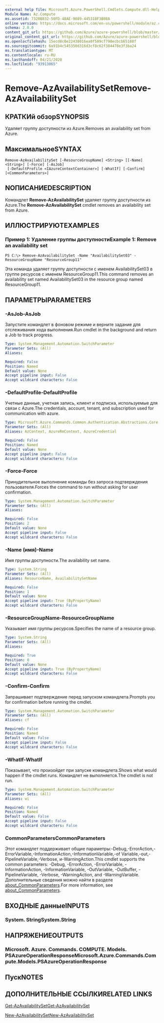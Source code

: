 ```yaml
---
external help file: Microsoft.Azure.PowerShell.Cmdlets.Compute.dll-Help.xml
Module Name: Az.Compute
ms.assetid: 7320B832-50FD-48AE-9089-445318F3B08A
online version: https://docs.microsoft.com/en-us/powershell/module/az.compute/remove-azavailabilityset
schema: 2.0.0
content_git_url: https://github.com/Azure/azure-powershell/blob/master/src/Compute/Compute/help/Remove-AzAvailabilitySet.md
original_content_git_url: https://github.com/Azure/azure-powershell/blob/master/src/Compute/Compute/help/Remove-AzAvailabilitySet.md
ms.openlocfilehash: 15ecd8c0e22438016ea0f589cf798ecbcb65188f
ms.sourcegitcommit: 6a91b4c545350d316d3cf8c62f384478e3f3ba24
ms.translationtype: MT
ms.contentlocale: ru-RU
ms.lasthandoff: 04/21/2020
ms.locfileid: "93913065"
---
```

# <span data-ttu-id="d57eb-101">Remove-AzAvailabilitySet</span><span class="sxs-lookup"><span data-stu-id="d57eb-101">Remove-AzAvailabilitySet</span></span>

## <span data-ttu-id="d57eb-102">КРАТКИй обзор</span><span class="sxs-lookup"><span data-stu-id="d57eb-102">SYNOPSIS</span></span>
<span data-ttu-id="d57eb-103">Удаляет группу доступности из Azure.</span><span class="sxs-lookup"><span data-stu-id="d57eb-103">Removes an availability set from Azure.</span></span>

## <span data-ttu-id="d57eb-104">Максимальное</span><span class="sxs-lookup"><span data-stu-id="d57eb-104">SYNTAX</span></span>

```
Remove-AzAvailabilitySet [-ResourceGroupName] <String> [[-Name] <String>] [-Force] [-AsJob]
 [-DefaultProfile <IAzureContextContainer>] [-WhatIf] [-Confirm] [<CommonParameters>]
```

## <span data-ttu-id="d57eb-105">NОПИСАНИЕ</span><span class="sxs-lookup"><span data-stu-id="d57eb-105">DESCRIPTION</span></span>
<span data-ttu-id="d57eb-106">Командлет **Remove-AzAvailabilitySet** удаляет группу доступности из Azure.</span><span class="sxs-lookup"><span data-stu-id="d57eb-106">The **Remove-AzAvailabilitySet** cmdlet removes an availability set from Azure.</span></span>

## <span data-ttu-id="d57eb-107">ИЛЛЮСТРИРУЮТ</span><span class="sxs-lookup"><span data-stu-id="d57eb-107">EXAMPLES</span></span>

### <span data-ttu-id="d57eb-108">Пример 1: Удаление группы доступности</span><span class="sxs-lookup"><span data-stu-id="d57eb-108">Example 1: Remove an availability set</span></span>
```
PS C:\> Remove-AzAvailabilitySet -Name "AvailabilitySet03" -ResourceGroupName "ResourceGroup11"
```

<span data-ttu-id="d57eb-109">Эта команда удаляет группу доступности с именем AvailabilitySet03 в группе ресурсов с именем ResourceGroup11.</span><span class="sxs-lookup"><span data-stu-id="d57eb-109">This command removes an availability set named AvailabilitySet03 in the resource group named ResourceGroup11.</span></span>

## <span data-ttu-id="d57eb-110">ПАРАМЕТРЫ</span><span class="sxs-lookup"><span data-stu-id="d57eb-110">PARAMETERS</span></span>

### <span data-ttu-id="d57eb-111">-AsJob</span><span class="sxs-lookup"><span data-stu-id="d57eb-111">-AsJob</span></span>
<span data-ttu-id="d57eb-112">Запустите командлет в фоновом режиме и верните задание для отслеживания хода выполнения.</span><span class="sxs-lookup"><span data-stu-id="d57eb-112">Run cmdlet in the background and return a Job to track progress.</span></span>

```yaml
Type: System.Management.Automation.SwitchParameter
Parameter Sets: (All)
Aliases:

Required: False
Position: Named
Default value: None
Accept pipeline input: False
Accept wildcard characters: False
```

### <span data-ttu-id="d57eb-113">-DefaultProfile</span><span class="sxs-lookup"><span data-stu-id="d57eb-113">-DefaultProfile</span></span>
<span data-ttu-id="d57eb-114">Учетные данные, учетная запись, клиент и подписка, используемые для связи с Azure.</span><span class="sxs-lookup"><span data-stu-id="d57eb-114">The credentials, account, tenant, and subscription used for communication with azure.</span></span>

```yaml
Type: Microsoft.Azure.Commands.Common.Authentication.Abstractions.Core.IAzureContextContainer
Parameter Sets: (All)
Aliases: AzContext, AzureRmContext, AzureCredential

Required: False
Position: Named
Default value: None
Accept pipeline input: False
Accept wildcard characters: False
```

### <span data-ttu-id="d57eb-115">-Force</span><span class="sxs-lookup"><span data-stu-id="d57eb-115">-Force</span></span>
<span data-ttu-id="d57eb-116">Принудительное выполнение команды без запроса подтверждения пользователя.</span><span class="sxs-lookup"><span data-stu-id="d57eb-116">Forces the command to run without asking for user confirmation.</span></span>

```yaml
Type: System.Management.Automation.SwitchParameter
Parameter Sets: (All)
Aliases:

Required: False
Position: 2
Default value: None
Accept pipeline input: False
Accept wildcard characters: False
```

### <span data-ttu-id="d57eb-117">-Name (имя)</span><span class="sxs-lookup"><span data-stu-id="d57eb-117">-Name</span></span>
<span data-ttu-id="d57eb-118">Имя группы доступности.</span><span class="sxs-lookup"><span data-stu-id="d57eb-118">The availability set name.</span></span>

```yaml
Type: System.String
Parameter Sets: (All)
Aliases: ResourceName, AvailabilitySetName

Required: False
Position: 1
Default value: None
Accept pipeline input: True (ByPropertyName)
Accept wildcard characters: False
```

### <span data-ttu-id="d57eb-119">-ResourceGroupName</span><span class="sxs-lookup"><span data-stu-id="d57eb-119">-ResourceGroupName</span></span>
<span data-ttu-id="d57eb-120">Указывает имя группы ресурсов.</span><span class="sxs-lookup"><span data-stu-id="d57eb-120">Specifies the name of a resource group.</span></span>

```yaml
Type: System.String
Parameter Sets: (All)
Aliases:

Required: True
Position: 0
Default value: None
Accept pipeline input: True (ByPropertyName)
Accept wildcard characters: False
```

### <span data-ttu-id="d57eb-121">-Confirm</span><span class="sxs-lookup"><span data-stu-id="d57eb-121">-Confirm</span></span>
<span data-ttu-id="d57eb-122">Запрашивает подтверждение перед запуском командлета.</span><span class="sxs-lookup"><span data-stu-id="d57eb-122">Prompts you for confirmation before running the cmdlet.</span></span>

```yaml
Type: System.Management.Automation.SwitchParameter
Parameter Sets: (All)
Aliases: cf

Required: False
Position: Named
Default value: False
Accept pipeline input: False
Accept wildcard characters: False
```

### <span data-ttu-id="d57eb-123">-WhatIf</span><span class="sxs-lookup"><span data-stu-id="d57eb-123">-WhatIf</span></span>
<span data-ttu-id="d57eb-124">Показывает, что произойдет при запуске командлета.</span><span class="sxs-lookup"><span data-stu-id="d57eb-124">Shows what would happen if the cmdlet runs.</span></span>
<span data-ttu-id="d57eb-125">Командлет не выполняется.</span><span class="sxs-lookup"><span data-stu-id="d57eb-125">The cmdlet is not run.</span></span>

```yaml
Type: System.Management.Automation.SwitchParameter
Parameter Sets: (All)
Aliases: wi

Required: False
Position: Named
Default value: False
Accept pipeline input: False
Accept wildcard characters: False
```

### <span data-ttu-id="d57eb-126">CommonParameters</span><span class="sxs-lookup"><span data-stu-id="d57eb-126">CommonParameters</span></span>
<span data-ttu-id="d57eb-127">Этот командлет поддерживает общие параметры:-Debug,-ErrorAction,-ErrorVariable,-InformationAction,-InformationVariable,-of Variable,-out,-PipelineVariable,-Verbose, и-WarningAction.</span><span class="sxs-lookup"><span data-stu-id="d57eb-127">This cmdlet supports the common parameters: -Debug, -ErrorAction, -ErrorVariable, -InformationAction, -InformationVariable, -OutVariable, -OutBuffer, -PipelineVariable, -Verbose, -WarningAction, and -WarningVariable.</span></span> <span data-ttu-id="d57eb-128">Дополнительные сведения можно найти в разделе [about_CommonParameters](http://go.microsoft.com/fwlink/?LinkID=113216).</span><span class="sxs-lookup"><span data-stu-id="d57eb-128">For more information, see [about_CommonParameters](http://go.microsoft.com/fwlink/?LinkID=113216).</span></span>

## <span data-ttu-id="d57eb-129">ВХОДНЫЕ данные</span><span class="sxs-lookup"><span data-stu-id="d57eb-129">INPUTS</span></span>

### <span data-ttu-id="d57eb-130">System. String</span><span class="sxs-lookup"><span data-stu-id="d57eb-130">System.String</span></span>

## <span data-ttu-id="d57eb-131">НАПРЯЖЕНИЕ</span><span class="sxs-lookup"><span data-stu-id="d57eb-131">OUTPUTS</span></span>

### <span data-ttu-id="d57eb-132">Microsoft. Azure. Commands. COMPUTE. Models. PSAzureOperationResponse</span><span class="sxs-lookup"><span data-stu-id="d57eb-132">Microsoft.Azure.Commands.Compute.Models.PSAzureOperationResponse</span></span>

## <span data-ttu-id="d57eb-133">Пуск</span><span class="sxs-lookup"><span data-stu-id="d57eb-133">NOTES</span></span>

## <span data-ttu-id="d57eb-134">ДОПОЛНИТЕЛЬНЫЕ ССЫЛКИ</span><span class="sxs-lookup"><span data-stu-id="d57eb-134">RELATED LINKS</span></span>

[<span data-ttu-id="d57eb-135">Get-AzAvailabilitySet</span><span class="sxs-lookup"><span data-stu-id="d57eb-135">Get-AzAvailabilitySet</span></span>](./Get-AzAvailabilitySet.md)

[<span data-ttu-id="d57eb-136">New-AzAvailabilitySet</span><span class="sxs-lookup"><span data-stu-id="d57eb-136">New-AzAvailabilitySet</span></span>](./New-AzAvailabilitySet.md)


